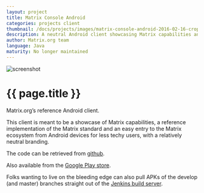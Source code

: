 ```yaml
---
layout: project
title: Matrix Console Android
categories: projects client
thumbnail: /docs/projects/images/matrix-console-android-2016-02-16-cropped.png
description: A neutral Android client showcasing Matrix capabilities and implementation.
author: Matrix.org team
language: Java
maturity: No longer maintained
---
```


![screenshot](/docs/projects/images/matrix-console-android-2016-02-16-large.png "{{ page.title }}")

# {{ page.title }}
Matrix.org’s reference Android client.

This client is meant to be a showcase of Matrix capabilities, a reference implementation of the Matrix standard and an easy entry to the Matrix ecosystem from Android devices for less techy users,  with a relatively neutral branding.

The code can be retrieved from [github](https://github.com/matrix-org/matrix-android-console).

Also available from the [Google Play store](https://play.google.com/store/apps/details?id=org.matrix.androidsdk.alpha).

Folks wanting to live on the bleeding edge can also pull APKs of the develop (and master) branches straight out of the [Jenkins build server](http://matrix.org/jenkins/job/AndroidConsoleDevelop/).
